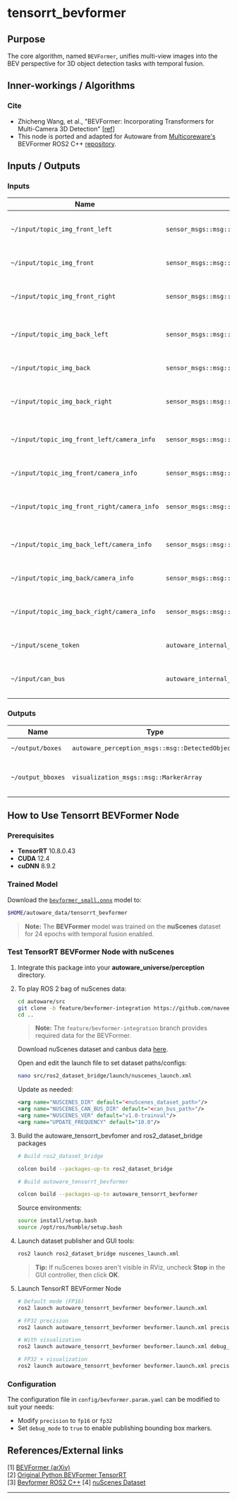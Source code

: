 # tensorrt_bevformer <!-- cspell: ignore bevformer -->

## Purpose

The core algorithm, named `BEVFormer`, unifies multi-view images into the BEV perspective for 3D object detection tasks with temporal fusion.

## Inner-workings / Algorithms

### Cite

- Zhicheng Wang, et al., "BEVFormer: Incorporating Transformers for Multi-Camera 3D Detection" [[ref](https://arxiv.org/abs/2203.17270)]
- This node is ported and adapted for Autoware from [Multicoreware's](https://multicorewareinc.com/) BEVFormer ROS2 C++ [repository](https://github.com/Selventhiran-Rengaraj-MCW/mcw-bevformer-cpp.git).

## Inputs / Outputs

### Inputs

| Name                                        | Type                                                 | Description                         |
| ------------------------------------------- | ---------------------------------------------------- | ----------------------------------- |
| `~/input/topic_img_front_left`              | `sensor_msgs::msg::Image`                            | input front_left camera image       |
| `~/input/topic_img_front`                   | `sensor_msgs::msg::Image`                            | input front camera image            |
| `~/input/topic_img_front_right`             | `sensor_msgs::msg::Image`                            | input front_right camera image      |
| `~/input/topic_img_back_left`               | `sensor_msgs::msg::Image`                            | input back_left camera image        |
| `~/input/topic_img_back`                    | `sensor_msgs::msg::Image`                            | input back camera image             |
| `~/input/topic_img_back_right`              | `sensor_msgs::msg::Image`                            | input back_right camera image       |
| `~/input/topic_img_front_left/camera_info`  | `sensor_msgs::msg::CameraInfo`                       | input front_left camera parameters  |
| `~/input/topic_img_front/camera_info`       | `sensor_msgs::msg::CameraInfo`                       | input front camera parameters       |
| `~/input/topic_img_front_right/camera_info` | `sensor_msgs::msg::CameraInfo`                       | input front_right camera parameters |
| `~/input/topic_img_back_left/camera_info`   | `sensor_msgs::msg::CameraInfo`                       | input back_left camera parameters   |
| `~/input/topic_img_back/camera_info`        | `sensor_msgs::msg::CameraInfo`                       | input back camera parameters        |
| `~/input/topic_img_back_right/camera_info`  | `sensor_msgs::msg::CameraInfo`                       | input back_right camera parameters  |
| `~/input/scene_token`                       | `autoware_internal_perception_msgs::msg::SceneInfo`  | nuScenes scene token                |
| `~/input/can_bus`                           | `autoware_internal_perception_msgs::msg::CanBusData` | CAN bus data for ego-motion         |

### Outputs

| Name              | Type                                             | Description                                 |
| ----------------- | ------------------------------------------------ | ------------------------------------------- |
| `~/output/boxes`  | `autoware_perception_msgs::msg::DetectedObjects` | detected objects                            |
| `~/output_bboxes` | `visualization_msgs::msg::MarkerArray`           | detected objects for nuScenes visualization |

## How to Use Tensorrt BEVFormer Node

### Prerequisites

- **TensorRT** 10.8.0.43
- **CUDA** 12.4
- **cuDNN** 8.9.2

### Trained Model

Download the [`bevformer_small.onnx`](https://multicorewareinc1-my.sharepoint.com/:u:/g/personal/naveen_sathiyaseelan_multicorewareinc_com/ERQSpS-BoAZGh4R4zNZhITcB58aqDW_tu9aKHLpit6aLAg?e=IZ5nZN) model to:

```bash
$HOME/autoware_data/tensorrt_bevformer
```

> **Note:** The **BEVFormer** model was trained on the **nuScenes** dataset for 24 epochs with temporal fusion enabled.

### Test TensorRT BEVFormer Node with nuScenes

1. Integrate this package into your **autoware_universe/perception** directory.

2. To play ROS 2 bag of nuScenes data:

   ```bash
   cd autoware/src
   git clone -b feature/bevformer-integration https://github.com/naveen-mcw/ros2_dataset_bridge.git
   cd ..
   ```

   > **Note:** The `feature/bevformer-integration` branch provides required data for the BEVFormer.

   Download nuScenes dataset and canbus data [here](https://www.nuscenes.org/nuscenes#).

   Open and edit the launch file to set dataset paths/configs:

   ```bash
   nano src/ros2_dataset_bridge/launch/nuscenes_launch.xml
   ```

   Update as needed:

   ```xml
   <arg name="NUSCENES_DIR" default="<nuScenes_dataset_path>"/>
   <arg name="NUSCENES_CAN_BUS_DIR" default="<can_bus_path>"/>
   <arg name="NUSCENES_VER" default="v1.0-trainval"/>
   <arg name="UPDATE_FREQUENCY" default="10.0"/>
   ```

3. Build the autoware_tensorrt_bevfomer and ros2_dataset_bridge packages

   ```bash
   # Build ros2_dataset_bridge

   colcon build --packages-up-to ros2_dataset_bridge

   # Build autoware_tensorrt_bevformer

   colcon build --packages-up-to autoware_tensorrt_bevformer

   ```

   Source environments:

   ```bash
   source install/setup.bash
   source /opt/ros/humble/setup.bash
   ```

4. Launch dataset publisher and GUI tools:

   ```bash
   ros2 launch ros2_dataset_bridge nuscenes_launch.xml
   ```

   > **Tip:** If nuScenes boxes aren't visible in RViz, uncheck **Stop** in the GUI controller, then click **OK**.

5. Launch TensorRT BEVFormer Node

   ```bash
   # Default mode (FP16)
   ros2 launch autoware_tensorrt_bevformer bevformer.launch.xml

   # FP32 precision
   ros2 launch autoware_tensorrt_bevformer bevformer.launch.xml precision:=fp32

   # With visualization
   ros2 launch autoware_tensorrt_bevformer bevformer.launch.xml debug_mode:=true

   # FP32 + visualization
   ros2 launch autoware_tensorrt_bevformer bevformer.launch.xml precision:=fp32 debug_mode:=true
   ```

### Configuration

The configuration file in `config/bevformer.param.yaml` can be modified to suit your needs:

- Modify `precision` to `fp16` or `fp32`
- Set `debug_mode` to `true` to enable publishing bounding box markers.

## References/External links

[1] [BEVFormer (arXiv)](https://arxiv.org/abs/2203.17270)  
[2] [Original Python BEVFormer TensorRT](https://github.com/DerryHub/BEVFormer_tensorrt.git)  
[3] [Bevformer ROS2 C++](https://github.com/Selventhiran-Rengaraj-MCW/mcw-bevformer-cpp.git)
[4] [nuScenes Dataset](https://www.nuscenes.org/)

---
